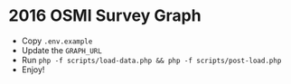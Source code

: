 # 2016 OSMI Survey Graph

* Copy `.env.example`
* Update the `GRAPH_URL`
* Run `php -f scripts/load-data.php && php -f scripts/post-load.php`
* Enjoy!
